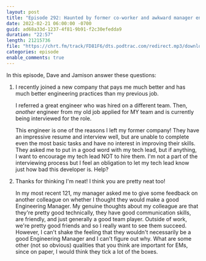 ```yaml
---
layout: post
title: "Episode 292: Haunted by former co-worker and awkward manager endorsement"
date: 2022-02-21 06:00:00 -0700
guid: ad68a33d-1237-4f81-9b91-f2c30efedda9
duration: "22:57"
length: 21215736
file: "https://chrt.fm/track/FD81F6/dts.podtrac.com/redirect.mp3/download.softskills.audio/sse-292.mp3"
categories: episode
enable_comments: true
---
```


In this episode, Dave and Jamison answer these questions:

1. I recently joined a new company that pays me much better and has much better engineering practices than my previous job.
   
   I referred a great engineer who was hired on a different team. Then, _another_ engineer from my old job applied for MY team and is currently being interviewed for the role.
   
   This engineer is one of the reasons I left my former company! They have an impressive resume and interview well, but are unable to complete even the most basic tasks and have no interest in improving their skills. They asked me to put in a good word with my tech lead, but if anything, I want to encourage my tech lead NOT to hire them. I'm not a part of the interviewing process but I feel an obligation to let my tech lead know just how bad this developer is. Help?

2. Thanks for thinking I'm neat! I think you are pretty neat too!
   
   In my most recent 121, my manager asked me to give some feedback on another colleague on whether I thought they would make a good Engineering Manager. My genuine thoughts about my colleague are that they're pretty good technically, they have good communication skills, are friendly, and just generally a good team player. Outside of work, we're pretty good friends and so I really want to see them succeed. However, I can't shake the feeling that they wouldn't necessarily be a good Engineering Manager and I can't figure out why. What are some other (not so obvious) qualities that you think are important for EMs, since on paper, I would think they tick a lot of the boxes.
